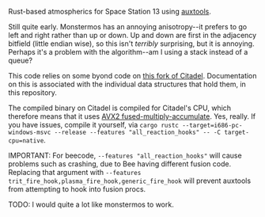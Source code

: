 Rust-based atmospherics for Space Station 13 using [auxtools](https://github.com/willox/auxtools).

Still quite early. Monstermos has an annoying anisotropy--it prefers to go left and right rather than up or down. Up and down are first in the adjacency bitfield (little endian wise), so this isn't *terribly* surprising, but it is annoying. Perhaps it's a problem with the algorithm--am I using a stack instead of a queue?

This code relies on some byond code on [this fork of Citadel](https://github.com/Putnam3145/Citadel-Station-13/tree/auxtools-atmos). Documentation on this is associated with the individual data structures that hold them, in this repository.

The compiled binary on Citadel is compiled for Citadel's CPU, which therefore means that it uses [AVX2 fused-multiply-accumulate](https://en.wikipedia.org/wiki/Advanced_Vector_Extensions#Advanced_Vector_Extensions_2). Yes, really. If you have issues, compile it yourself, via `cargo rustc --target=i686-pc-windows-msvc --release --features "all_reaction_hooks" -- -C target-cpu=native`.

IMPORTANT: For beecode, `--features "all_reaction_hooks"` will cause problems such as crashing, due to Bee having different fusion code. Replacing that argument with `--features trit_fire_hook,plasma_fire_hook,generic_fire_hook` will prevent auxtools from attempting to hook into fusion procs.

TODO:
I would quite a lot like monstermos to work.

